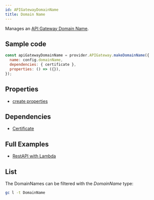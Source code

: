```yaml
---
id: APIGatewayDomainName
title: Domain Name
---
```


Manages an [API Gateway Domain Name](https://console.aws.amazon.com/apigateway/main/apis).

## Sample code

```js
const apiGatewayDomainName = provider.APIGateway.makeDomainName({
  name: config.domainName,
  dependencies: { certificate },
  properties: () => ({}),
});
```

## Properties

- [create properties](https://docs.aws.amazon.com/AWSJavaScriptSDK/latest/AWS/APIGateway.html#createDomainName-property)

## Dependencies

- [Certificate](../ACM/AcmCertificate)

## Full Examples

- [RestAPI with Lambda](https://github.com/grucloud/grucloud/tree/main/examples/aws/api-gateway/restapi-lambda)

## List

The DomainNames can be filtered with the _DomainName_ type:

```sh
gc l -t DomainName
```

```txt

```
